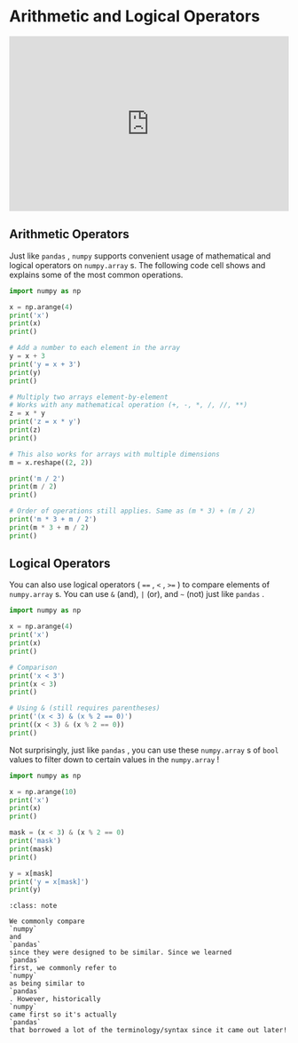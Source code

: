 # Arithmetic and Logical Operators

<div style="position: relative; padding-bottom: 62.5%; height: 0;">
    <iframe src="https://www.loom.com/share/5aaed7a534ca499e9b61618cd5265e1f" frameborder="0" webkitallowfullscreen mozallowfullscreen allowfullscreen style="position: absolute; top: 0; left: 0; width: 100%; height: 100%;"></iframe>
</div>

##  Arithmetic Operators  

Just like `pandas` , `numpy` supports convenient usage of mathematical and logical operators on `numpy.array` s. The following code cell shows and explains some of the most common operations.  
```py
import numpy as np

x = np.arange(4)
print('x')
print(x)
print()

# Add a number to each element in the array
y = x + 3
print('y = x + 3')
print(y)
print()

# Multiply two arrays element-by-element 
# Works with any mathematical operation (+, -, *, /, //, **)
z = x * y
print('z = x * y')
print(z)
print()

# This also works for arrays with multiple dimensions
m = x.reshape((2, 2))

print('m / 2')
print(m / 2)
print()

# Order of operations still applies. Same as (m * 3) + (m / 2)
print('m * 3 + m / 2')
print(m * 3 + m / 2)
print()
```

##  Logical Operators  

You can also use logical operators ( `==` , `<` , `>=` ) to compare elements of `numpy.array` s. You can use `&` (and), `|` (or), and `~` (not) just like `pandas` .  
```py
import numpy as np

x = np.arange(4)
print('x')
print(x)
print()

# Comparison
print('x < 3')
print(x < 3)
print()

# Using & (still requires parentheses)
print('(x < 3) & (x % 2 == 0)')
print((x < 3) & (x % 2 == 0))
print()
```

Not surprisingly, just like `pandas` , you can use these `numpy.array` s of `bool` values to filter down to certain values in the `numpy.array` !  
```py
import numpy as np

x = np.arange(10)
print('x')
print(x)
print()

mask = (x < 3) & (x % 2 == 0)
print('mask')
print(mask)
print()

y = x[mask]
print('y = x[mask]')
print(y)
```


```{admonition} Note
:class: note

We commonly compare
`numpy`
and
`pandas`
since they were designed to be similar. Since we learned
`pandas`
first, we commonly refer to
`numpy`
as being similar to
`pandas`
. However, historically
`numpy`
came first so it's actually
`pandas`
that borrowed a lot of the terminology/syntax since it came out later!

```

